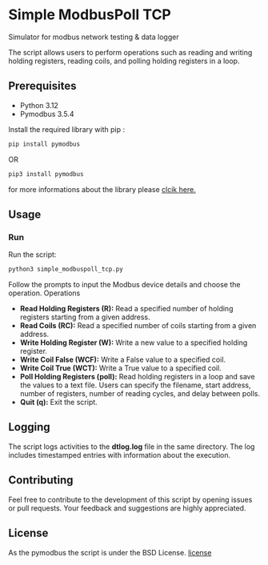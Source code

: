 # Simple ModbusPoll TCP
Simulator for modbus network testing &amp; data logger

The script allows users to perform operations such as reading and writing holding registers, reading coils, and polling holding registers in a loop.

## Prerequisites
* Python 3.12 
* Pymodbus 3.5.4

Install the required library with pip :
```python
pip install pymodbus
```
OR
```python
pip3 install pymodbus
```
for more informations about the library please [clcik here.](https://github.com/pymodbus-dev/pymodbus)
## Usage
### Run
Run the script:

```python
python3 simple_modbuspoll_tcp.py
```
Follow the prompts to input the Modbus device details and choose the operation.
Operations
* **Read Holding Registers (R):** Read a specified number of holding registers starting from a given address.
* **Read Coils (RC):** Read a specified number of coils starting from a given address.
* **Write Holding Register (W):** Write a new value to a specified holding register.
* **Write Coil False (WCF):** Write a False value to a specified coil.
* **Write Coil True (WCT):** Write a True value to a specified coil.
* **Poll Holding Registers (poll):** Read holding registers in a loop and save the values to a text file. Users can specify the filename, start address, number of registers, number of reading cycles, and delay  between polls.
* **Quit (q):** Exit the script.

## Logging
The script logs activities to the **dtlog.log** file in the same directory. The log includes timestamped entries with information about the execution.

## Contributing

Feel free to contribute to the development of this script by opening issues or pull requests. Your feedback and suggestions are highly appreciated.

## License
As the pymodbus the script is under the BSD License. [license](https://github.com/holubdavid/SimpleModbusPoll_TCP/blob/main/LICENSE)
